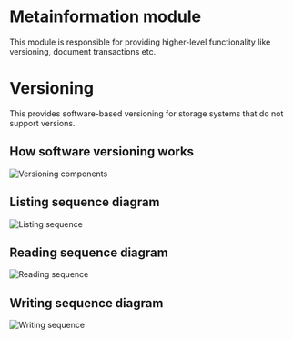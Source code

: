 # Metainformation module

This module is responsible for providing higher-level functionality like versioning, document transactions etc. 

# Versioning
This provides software-based versioning for storage systems that do not support versions.

## How software versioning works
![Versioning components](http://www.plantuml.com/plantuml/proxy?src=https://raw.githubusercontent.com/adorsys/datasafe/develop/datasafe-metainfo-version/file-versioning.puml&fmt=svg&vvv=1&sanitize=true)

## Listing sequence diagram
![Listing sequence](http://www.plantuml.com/plantuml/proxy?src=https://raw.githubusercontent.com/adorsys/datasafe/develop/datasafe-metainfo-version/file-versioning-seq-list.puml&fmt=svg&vvv=1&sanitize=true)

## Reading sequence diagram
![Reading sequence](http://www.plantuml.com/plantuml/proxy?src=https://raw.githubusercontent.com/adorsys/datasafe/develop/datasafe-metainfo-version/file-versioning-seq-read.puml&fmt=svg&vvv=1&sanitize=true)

## Writing sequence diagram
![Writing sequence](http://www.plantuml.com/plantuml/proxy?src=https://raw.githubusercontent.com/adorsys/datasafe/develop/datasafe-metainfo-version/file-versioning-seq-write.puml&fmt=svg&vvv=1&sanitize=true)